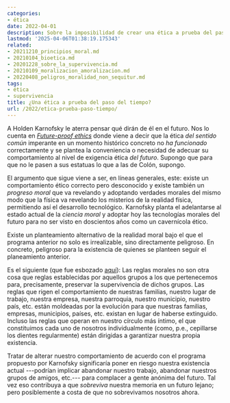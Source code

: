 ```yaml
---
categories:
- ética
date: 2022-04-01
description: Sobre la imposibilidad de crear una ética a prueba del paso del tiempo
lastmod: '2025-04-06T01:38:19.175343'
related:
- 20211210_principios_moral.md
- 20210104_bioetica.md
- 20201228_sobre_la_supervivencia.md
- 20210109_moralizacion_amoralizacion.md
- 20220408_peligros_moralidad_non_sequitur.md
tags:
- ética
- supervivencia
title: ¿Una ética a prueba del paso del tiempo?
url: /2022/etica-prueba-paso-tiempo/
---
```


A Holden Karnofsky le aterra pensar qué dirán de él en el futuro. Nos lo cuenta en [_Future-proof ethics_](https://www.cold-takes.com/future-proof-ethics/)
donde viene a decir que la ética _del sentido común_ imperante en un momento histórico concreto no _ha funcionado_ correctamente y se plantea la conveniencia o necesidad de adecuar su comportamiento al nivel de exigencia ética _del futuro_. Supongo que para que no le pasen a sus estatuas lo que a las de Colón, supongo.

El argumento que sigue viene a ser, en líneas generales, este: existe un comportamiento ético correcto pero desconocido y existe también un _progreso moral_ que va revelando y adoptando verdades morales del mismo modo que la física va revelando los misterios de la realidad física, permitiendo así el desarrollo tecnológico. Karnofsky planta el adelantarse al estado actual de la _ciencia moral_ y adoptar hoy las tecnologías morales del futuro para no ser visto en doscientos años como un cavernícola ético.

Existe un planteamiento alternativo de la realidad moral bajo el que el programa anterior no solo es irrealizable, sino directamente peligroso. En concreto, peligroso para la existencia de quienes se planteen seguir el planeamiento anterior.

Es el siguiente (que fue esbozado [aquí](/2021/12/10/principios-de-moral/)): Las reglas morales no son otra cosa que reglas establecidas por aquellos grupos a los que pertenecemos para, precisamente, preservar la supervivencia de dichos grupos. Las reglas que rigen el comportamiento de nuestras familias, nuestro lugar de trabajo, nuestra empresa, nuestra parroquia, nuestro municipio, nuestro país, etc. están moldeadas por la evolución para que nuestras familias, empresas, municipios, países, etc. existan en lugar de haberse extinguido. Incluso las reglas que operan en nuestro círculo más íntimo, el que constituimos cada uno de nosotros individualmente (como, p.e., cepillarse los dientes regularmente) están dirigidas a garantizar nuestra propia existencia.

Tratar de alterar nuestro comportamiento de acuerdo con el programa propuesto por Karnofsky significaría poner en riesgo nuestra existencia actual ---podrían implicar abandonar nuestro trabajo, abandonar nuestros grupos de amigos, etc.--- para complacer a gente anónima del futuro. Tal vez eso contribuya a que _sobreviva_ nuestra memoria en un futuro lejano; pero posiblemente a costa de que no sobrevivamos nosotros ahora.